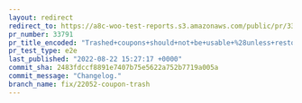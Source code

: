 ```yaml
---
layout: redirect
redirect_to: https://a8c-woo-test-reports.s3.amazonaws.com/public/pr/33791/e2e/index.html
pr_number: 33791
pr_title_encoded: "Trashed+coupons+should+not+be+usable+%28unless+restored%29."
pr_test_type: e2e
last_published: "2022-08-22 15:27:17 +0000"
commit_sha: 2483fdccf8891e7407b75e5622a752b7719a005a
commit_message: "Changelog."
branch_name: fix/22052-coupon-trash
---
```

